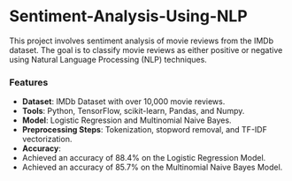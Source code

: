 # Sentiment-Analysis-Using-NLP
This project involves sentiment analysis of movie reviews from the IMDb dataset. The goal is to classify movie reviews as either positive or negative using Natural Language Processing (NLP) techniques.

### Features
- **Dataset**: IMDb Dataset with over 10,000 movie reviews.
- **Tools**: Python, TensorFlow, scikit-learn, Pandas, and Numpy.
- **Model**: Logistic Regression and Multinomial Naive Bayes.
- **Preprocessing Steps**: Tokenization, stopword removal, and TF-IDF vectorization.
- **Accuracy**:
- Achieved an accuracy of 88.4% on the Logistic Regression Model.
- Achieved an accuracy of 85.7% on the Multinomial Naive Bayes Model.
